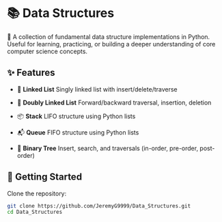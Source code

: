 # 📚 Data Structures

🧠 A collection of fundamental data structure implementations in Python.  
Useful for learning, practicing, or building a deeper understanding of core computer science concepts.

## ✨ Features

- 🔗 **Linked List**
  Singly linked list with insert/delete/traverse  

- 🔁 **Doubly Linked List**
  Forward/backward traversal, insertion, deletion  

- 📦 **Stack**
  LIFO structure using Python lists  

- 📬 **Queue**
  FIFO structure using Python lists  
  
- 🌳 **Binary Tree**
  Insert, search, and traversals (in-order, pre-order, post-order)  

## 🚀 Getting Started

Clone the repository:

```bash
git clone https://github.com/JeremyG9999/Data_Structures.git
cd Data_Structures
